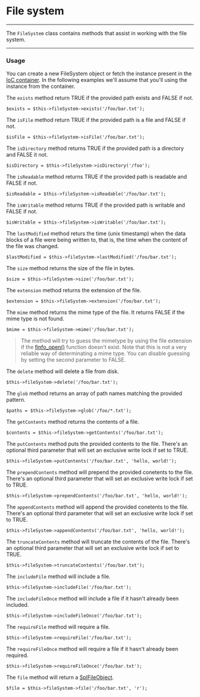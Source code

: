 # File system

--------------------------------------------------------

The ```FileSystem``` class contains methods that assist in working with the file system.

--------------------------------------------------------



### Usage

You can create a new FileSystem object or fetch the instance present in the [IoC container](:base_url:/docs/:version:/getting-started:dependency-injection). In the following examples we'll assume that you'll using the instance from the container.

The ```exists``` method return TRUE if the provided path exists and FALSE if not.

    $exists = $this->fileSystem->exists('/foo/bar.txt');

The ```isFile``` method return TRUE if the provided path is a file and FALSE if not.

    $isFile = $this->fileSystem->isFile('/foo/bar.txt');

The ```isDirectory``` method returns TRUE if the provided path is a directory and FALSE it not.

    $isDirectory = $this->fileSystem->isDirectory('/foo');

The ```isReadable``` method returns TRUE if the provided path is readable and FALSE if not.

    $isReadable = $this->fileSystem->isReadable('/foo/bar.txt');

The ```isWritable``` method returns TRUE if the provided path is writable and FALSE if not.

    $isWritable = $this->fileSystem->isWritable('/foo/bar.txt');

The ```lastModified``` method returs the time (unix timestamp) when the data blocks of a file were being written to, that is, the time when the content of the file was changed.

    $lastModified = $this->fileSystem->lastModified('/foo/bar.txt');

The ```size``` method returns the size of the file in bytes.

    $size = $this->fileSystem->size('/foo/bar.txt');

The ```extension``` method returns the extension of the file.

    $extension = $this->fileSystem->extension('/foo/bar.txt');

The ```mime``` method returns the mime type of the file.  It returns FALSE if the mime type is not found.

    $mime = $this->fileSystem->mime('/foo/bar.txt');

> The method will try to guess the mimetype by using the file extension if the [finfo_open()](http://php.net/manual/en/function.finfo-open.php) function doesn't exist. Note that this is not a very reliable way of determinating a mime type. You can disable guessing by setting the second parameter to FALSE.

The ```delete``` method will delete a file from disk.

    $this->fileSystem->delete('/foo/bar.txt');

The ```glob``` method returns an array of path names matching the provided pattern.

    $paths = $this->fileSystem->glob('/foo/*.txt');

The ```getContents``` method returns the contents of a file.

    $contents = $this->fileSystem->getContents('/foo/bar.txt');

The ```putContents``` method puts the provided contents to the file. There's an optional third parameter that will set an exclusive write lock if set to TRUE.

    $this->fileSystem->putContents('/foo/bar.txt', 'hello, world!');

The ```prependContents``` method will prepend the provided conetents to the file. There's an optional third parameter that will set an exclusive write lock if set to TRUE.

    $this->fileSystem->prependContents('/foo/bar.txt', 'hello, world!');

The ```appendContents``` method will append the provided conetents to the file. There's an optional third parameter that will set an exclusive write lock if set to TRUE.

    $this->fileSystem->appendContents('/foo/bar.txt', 'hello, world!');

The ```truncateContents``` method will truncate the contents of the file. There's an optional third parameter that will set an exclusive write lock if set to TRUE.

    $this->fileSystem->truncateContents('/foo/bar.txt');

The ```includeFile``` method will include a file.

    $this->fileSystem->includeFile('/foo/bar.txt');

The ```includeFileOnce``` method will include a file if it hasn't already been included.

    $this->fileSystem->includeFileOnce('/foo/bar.txt');

The ```requireFile``` method will require a file.

    $this->fileSystem->requireFile('/foo/bar.txt');

The ```requireFileOnce``` method will require a file if it hasn't already been required.

    $this->fileSystem->requireFileOnce('/foo/bar.txt');

The ```file``` method will return a [SplFileObject](http://php.net/manual/en/class.splfileobject.php).

    $file = $this->fileSystem->file('/foo/bar.txt', 'r');
